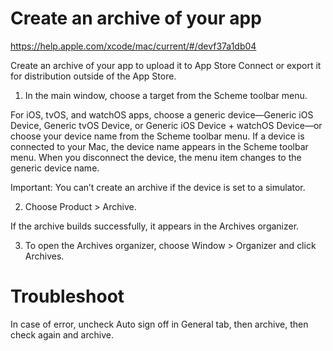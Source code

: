 
# Create an archive of your app

https://help.apple.com/xcode/mac/current/#/devf37a1db04

Create an archive of your app to upload it to App Store Connect or export it for distribution outside of the App Store.

1. In the main window, choose a target from the Scheme toolbar menu.

For iOS, tvOS, and watchOS apps, choose a generic device—Generic iOS Device, Generic tvOS Device, or Generic iOS Device + watchOS Device—or choose your device name from the Scheme toolbar menu. If a device is connected to your Mac, the device name appears in the Scheme toolbar menu. When you disconnect the device, the menu item changes to the generic device name.

Important: You can’t create an archive if the device is set to a simulator.

2. Choose Product > Archive.

If the archive builds successfully, it appears in the Archives organizer.

3. To open the Archives organizer, choose Window > Organizer and click Archives.

# Troubleshoot
In case of error, uncheck Auto sign off in General tab, then archive, then check again and archive. 